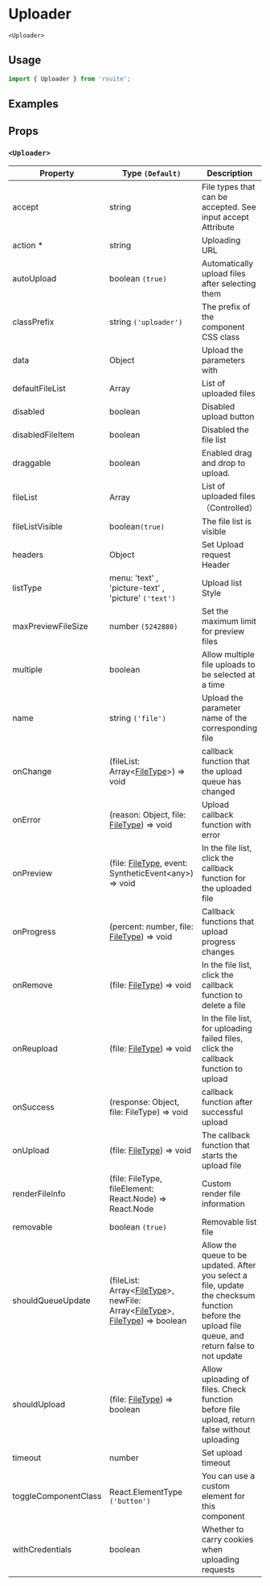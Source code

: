 # Uploader

`<Uploader>`

## Usage

```js
import { Uploader } from 'rsuite';
```

## Examples

<!--{demo}-->

## Props

### `<Uploader>`

| Property             | Type `(Default)`                                                                                         | Description                                                                                                                                       |
| -------------------- | -------------------------------------------------------------------------------------------------------- | ------------------------------------------------------------------------------------------------------------------------------------------------- |
| accept               | string                                                                                                   | File types that can be accepted. See input accept Attribute                                                                                       |
| action \*            | string                                                                                                   | Uploading URL                                                                                                                                     |
| autoUpload           | boolean `(true)`                                                                                         | Automatically upload files after selecting them                                                                                                   |
| classPrefix          | string `('uploader')`                                                                                    | The prefix of the component CSS class                                                                                                             |
| data                 | Object                                                                                                   | Upload the parameters with                                                                                                                        |
| defaultFileList      | Array<FileType>                                                                                          | List of uploaded files                                                                                                                            |
| disabled             | boolean                                                                                                  | Disabled upload button                                                                                                                            |
| disabledFileItem     | boolean                                                                                                  | Disabled the file list                                                                                                                            |
| draggable             | boolean                                                                                                  | Enabled drag and drop to upload.                                                                                                                  |
| fileList             | Array<FileType>                                                                                          | List of uploaded files （Controlled）                                                                                                             |
| fileListVisible      | boolean`(true)`                                                                                          | The file list is visible                                                                                                                          |
| headers              | Object                                                                                                   | Set Upload request Header                                                                                                                         |
| listType             | menu: 'text' , 'picture-text' , 'picture' `('text')`                                                     | Upload list Style                                                                                                                                 |
| maxPreviewFileSize   | number `(5242880)`                                                                                       | Set the maximum limit for preview files                                                                                                           |
| multiple             | boolean                                                                                                  | Allow multiple file uploads to be selected at a time                                                                                              |
| name                 | string `('file')`                                                                                        | Upload the parameter name of the corresponding file                                                                                               |
| onChange             | (fileList: Array<[FileType](#types)>) => void                                                            | callback function that the upload queue has changed                                                                                               |
| onError              | (reason: Object, file: [FileType](#types)) => void                                                       | Upload callback function with error                                                                                                               |
| onPreview            | (file: [FileType](#types), event: SyntheticEvent&lt;any&gt;) => void                                     | In the file list, click the callback function for the uploaded file                                                                               |
| onProgress           | (percent: number, file: [FileType](#types)) => void                                                      | Callback functions that upload progress changes                                                                                                   |
| onRemove             | (file: [FileType](#types)) => void                                                                       | In the file list, click the callback function to delete a file                                                                                    |
| onReupload           | (file: [FileType](#types)) => void                                                                       | In the file list, for uploading failed files, click the callback function to upload                                                               |
| onSuccess            | (response: Object, file: FileType) => void                                                               | callback function after successful upload                                                                                                         |
| onUpload             | (file: [FileType](#types)) => void                                                                       | The callback function that starts the upload file                                                                                                 |
| renderFileInfo       | (file: FileType, fileElement: React.Node) => React.Node                                                  | Custom render file information                                                                                                                    |
| removable            | boolean `(true)`                                                                                         | Removable list file                                                                                                                               |
| shouldQueueUpdate    | (fileList: Array<[FileType](#types)>, newFile: Array<[FileType](#types)>, [FileType](#types)) => boolean | Allow the queue to be updated. After you select a file, update the checksum function before the upload file queue, and return false to not update |
| shouldUpload         | (file: [FileType](#types)) => boolean                                                                    | Allow uploading of files. Check function before file upload, return false without uploading                                                       |
| timeout              | number                                                                                                   | Set upload timeout                                                                                                                                |
| toggleComponentClass | React.ElementType `('button')`                                                                           | You can use a custom element for this component                                                                                                   |
| withCredentials      | boolean                                                                                                  | Whether to carry cookies when uploading requests                                                                                                  |
